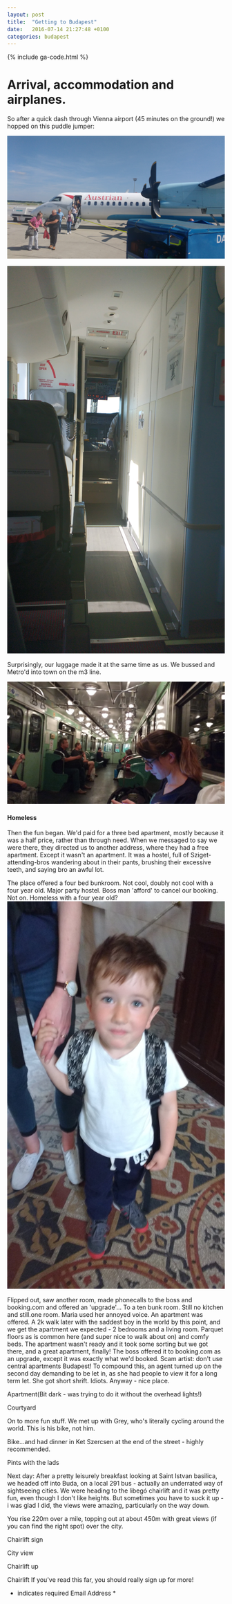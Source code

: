```yaml
---
layout: post
title:  "Getting to Budapest"
date:   2016-07-14 21:27:48 +0100
categories: budapest
---
```

{% include ga-code.html %}

# Arrival, accommodation and airplanes.
So after a quick dash through Vienna airport (45 minutes on the ground!) we hopped on this puddle jumper: 


![ Dash-8](/assets/img/vienna-dash8.jpg)

![Cabin of propjet Dash-8](/assets/img/vienna-propjet.jpg)

Surprisingly, our luggage made it at the same time as us. We bussed and Metro'd into town on the m3 line. 

![Maria on M3 line ](/assets/img/budapest-metro.jpg)

#### Homeless

Then the fun began. We'd paid for a three bed apartment, mostly because it was a half price, rather than through need. When we messaged to say we were there, they directed us to another address, where they had a free apartment. Except it wasn't an apartment. It was a hostel, full of Sziget-attending-bros wandering about in their pants, brushing their excessive teeth, and saying bro an awful lot.

The place offered a four bed bunkroom. Not cool, doubly not cool with a four year old.  Major party hostel. Boss man 'afford' to cancel our booking. Not on. Homeless with a four year old? 
![Sad baby](/assets/img/budapest-j-homeless.jpg)





Flipped out, saw another room, made phonecalls to the boss and booking.com and offered an 'upgrade'... To a ten bunk room. Still no kitchen and still.one room. Maria used her annoyed voice. An apartment was offered. A 2k walk later with the saddest boy in the world by this point, and we get the apartment we expected - 2 bedrooms and a living room.  Parquet floors as is common here (and super nice to walk about on) and comfy beds. The apartment wasn't ready and it took some sorting but we got there, and a great apartment, finally! The boss offered it to booking.com as an upgrade, except it was exactly what we'd booked. Scam artist: don't use central apartments Budapest! To compound this, an agent turned up on the second day demanding to be let in, as she had people to view it for a long term let. She got short shrift. Idiots. Anyway - nice place.



Apartment(Bit dark - was trying to do it without the overhead lights!) 

Courtyard



On to more fun stuff. 
We met up with Grey, who's literally cycling around the world. This is his bike, not him.

Bike...and had dinner in Ket Szercsen at the end of the street - highly recommended. 



Pints with the lads























Next day: 
After a pretty leisurely breakfast looking at Saint Istvan basilica, we headed off into Buda, on a local 291 bus - actually an underrated way of sightseeing cities. We were heading to the libegó chairlift and it was pretty fun, even though I don't like heights. But sometimes you have to suck it up -i was glad I did, the views were amazing, particularly on the way down.

You rise 220m over a mile, topping out at about 450m with great views (if you can find the right spot) over the city. 

Chairlift sign

City view

Chairlift up

Chairlift
If you've read this far, you should really sign up for more!
* indicates required
Email Address *

